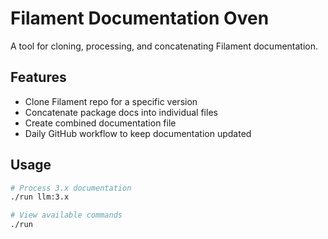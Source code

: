 # Filament Documentation Oven

A tool for cloning, processing, and concatenating Filament documentation.

## Features

- Clone Filament repo for a specific version
- Concatenate package docs into individual files
- Create combined documentation file
- Daily GitHub workflow to keep documentation updated

## Usage

```bash
# Process 3.x documentation
./run llm:3.x

# View available commands
./run
```


